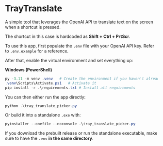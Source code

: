 # TrayTranslate

A simple tool that leverages the OpenAI API to translate text on the screen when a shortcut is pressed.

The shortcut in this case is hardcoded as **Shift + Ctrl + PrtScr**.

To use this app, first populate the `.env` file with your OpenAI API key. Refer to `.env.example` for a reference.

After that, enable the virtual environment and set everything up:

**Windows (PowerShell)**

```powershell
py -3.11 -m venv .venv   # Create the environment if you haven't already  
.venv\Scripts\Activate.ps1   # Activate it
pip install -r .\requirements.txt # Install all requirements
```

You can then either run the app directly:

```powershell
python .\tray_translate_picker.py
```

Or build it into a standalone `.exe` with:

```powershell
pyinstaller --onefile --noconsole .\tray_translate_picker.py
```

If you download the prebuilt release or run the standalone executable, make sure to have the `.env` **in the same directory**.